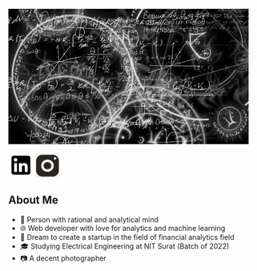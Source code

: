 

<!--
**AngadSawadh/AngadSawadh** is a ✨ _special_ ✨ repository because its `README.md` (this file) appears on your GitHub profile.

Here are some ideas to get you started:

- 🔭 I’m currently working on ...
- 🌱 I’m currently learning ...
- 👯 I’m looking to collaborate on ...
- 🤔 I’m looking for help with ...
- 💬 Ask me about ...
- 📫 How to reach me: ...
- 😄 Pronouns: ...
- ⚡ Fun fact: ...
-->
![Title Image][titleimage]

[<img src="media/icons/linkedin_bw.png" alt="My Linkedin Profile" width="50" height="50">](https://www.linkedin.com/in/angadsawadh/)
[<img src="media/icons/instagram_bw.jpg" alt="Follow Instagram for awesome object photography" width="48" height="48"/>]()

## About Me
- :brain: Person with rational and analytical mind
- :globe_with_meridians: Web developer with love for analytics and machine learning
- :thought_balloon: Dream to create a startup in the field of financial analytics field
- :mortar_board: Studying Electrical Engineering at NIT Surat (Batch of 2022)
- :camera: A decent photographer 

[titleimage]: media/animated-gifs/title-img.gif
